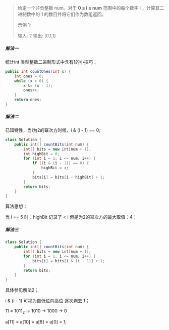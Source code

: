 >给定一个非负整数 num。对于 **0 ≤ i ≤ num** 范围中的每个数字 i ，计算其二进制数中的 1 的数目并将它们作为数组返回。
>
>示例 1:
>
>输入: 2
>输出: [0,1,1]



##### 解法一

统计int 类型整数二进制形式中含有1的小技巧：

```java
public int countOnes(int x) {
    int ones = 0;
    while (x > 0) {
        x &= (x - 1);
        ones++;
    }
    return ones;
}

```



##### 解法二

已知特性，当i为2的幂次方时候，i & (i - 1) == 0;

```java
class Solution {
    public int[] countBits(int num) {
        int[] bits = new int[num + 1];
        int highBit = 0;
        for (int i = 1; i <= num; i++) {
            if ((i & (i - 1)) == 0) {
                highBit = i;
            }
            bits[i] = bits[i - highBit] + 1;
        }
        return bits;
    }
}
```

算法思想：

当 i == 5 时：highBit 记录了 < i 但是为2的幂次方的最大取值：4；



##### 解法三

```java
class Solution {
    public int[] countBits(int num) {
        int[] bits = new int[num + 1];
        for (int i = 1; i <= num; i++) {
            bits[i] = bits[i & (i - 1)] + 1;
        }
        return bits;
    }
}
```

具体参见解法2；

i & (i - 1) 可视为自低位向高位 逐次剥去 1；

11 = 1011<sub>2</sub>  -> 1010  -> 1000 -> 0

a[11] = a[10] = a[8] = a[0] = 1;